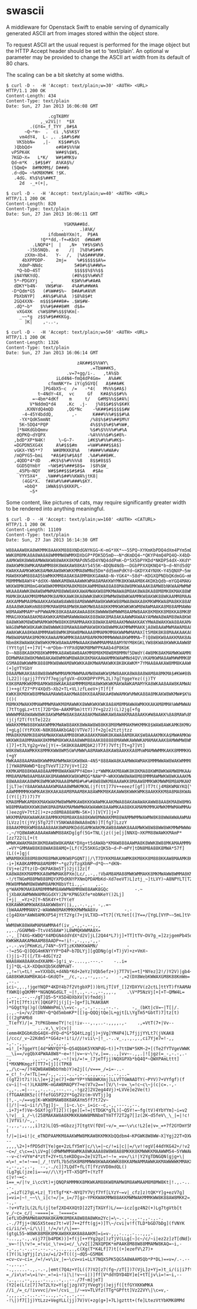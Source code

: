swascii
=======

A middleware for Openstack Swift to enable serving of dynamically generated
ASCII art from images stored within the object store.

To request ASCII art the usual request is performed for the image object but the
HTTP Accept header should be set to 'text/plain'. An optional w parameter may
be provided to change the ASCII art width from its default of 80 chars.

The scaling can be a bit sketchy at some widths.

	$ curl -D -  -H 'Accept: text/plain;w=30' <AUTH> <URL>
	HTTP/1.1 200 OK
	Content-Length: 434
	Content-Type: text/plain
	Date: Sun, 27 Jan 2013 16:06:08 GMT

	                .cgTK8MY      
	             ,_v2Vi|!  *$X    
	         .(GY4=_f_TYY ,8#$A   
	       ~Q~*m~  .  ci ,%$%K$Y  
	     vm4dY4,  L- ,. .$A#%$#W  
	    VK5bbN=   ,|-   K$$##%$%  
	   )QbbQd+         e#8#$%%%W  
	  vP5PK4K          W##$%$W$,  
	  7KGD~X=   L*K/   W#$#MK$v   
	  Qd~m*K  .$#$$#Y  A%KA$%/    
	  (5QmQ+  8#MKMM$/ D###b      
	  .d~dQ= ~%KM8KM#K !$K.       
	   .4dG. K%$%$%##KT_          
	     2d  -_+(+|,              

	$ curl -D -  -H 'Accept: text/plain;w=40' <AUTH> <URL>
	HTTP/1.1 200 OK
	Content-Length: 820
	Content-Type: text/plain
	Date: Sun, 27 Jan 2013 16:06:11 GMT

	                      YGKMA##8d.        
	                     .      .)A%K/      
	                ifdbmmbYXm)t,  P$#A     
	             !Q**dd,-f+=KbGt  d#WA#M    
	          .LNQP4*|  |   ,N+  Y#$%$W%5   
	        -)5b5NQb.  e    /|  ]%8%#$##%   
	       zXXm~Xb4.   Y-  /,  |%A$###%M#.  
	      4bXPPDDP-    2mj=    %#$$$$$$A%=  
	     XdmP~NNdc            5#8#%$%##W%=  
	    *Q~bD~45T             $$$$$%$%%$$   
	   iN4YNKYdQ.            (#8%$$%%#W%T   
	   5*~PDGXYj     ,       K$W%%#%#A#A    
	   dDKY*b4N-   VW$#%W-   4%A#%##W#A     
	  -D*Qdm*G5   (#%W##$%~  D#A#%#A%M      
	   PbXbNYP]  .#A%$#%A%A  )$8%8$#t       
	   2GQ4XXN-  m$$$$###8#= .$W$#W-        
	   .dQ*~b*   $%%#$###8#M  d$A=          
	    vXG4XK  c%W$8M#%$$$%Km[-            
	     _~~*g  z$$%#$##KKGg.               
	       ]K|    ,-..-,                    

	$ curl -D -  -H 'Accept: text/plain;w=50' <AUTH> <URL>
	HTTP/1.1 200 OK
	Content-Length: 1326
	Content-Type: text/plain
	Date: Sun, 27 Jan 2013 16:06:14 GMT

	                           zAK##$$%%WY\           
	                                .=TbW##K5,        
	                       .v=7+gg/i-.   ,tA%$b       
	                   iLd4N4~fmQ4dP4Gm=   A%A#K      
	                cfmmNK*Y= iY(g5GYQ[   A$##A#K     
	              ]PG4bX5~c  /=   -*4(   M%%%$#A$)    
	            t~4NdY~4X,  vc     Gf   K#A$%$$#%%    
	          =~4bm*4dKf    m     t/   G#M$%%$$#A%|   
	         V*NddmQ*d4    .Kc  .j-   j%8$$#$$%$K#X   
	       .KXNYdQ4mQD     ,QG*Nc    -%K##$#$$$$$#W   
	      -4~45Y4bddQ,       ,-      K###%%%#$$$#%A   
	     -YX*QdK5mmNt               /%8$%$#$%##$M%Y   
	     5K~5DQ4*PQP                4%$$%$%#$%#%W#,   
	    ]*N4KdGbQmmv                %$#%$%%%%#%#%A    
	    dQPKQ~dYQPX                -%A%%%%$#%$#8%-    
	   ,bdD*XP*N4K!     \~G~7-     i#K$%#%%#%#K$~     
	   =DGPDN5XG4X     A%#$$$#m    =%W#%###$$A$)      
	   vGKX~YN5**7    W#8MKKK8%A   !#W##%%#WA#v       
	   /mQPYG5~bmi   *#A$#$%#$A$f  .%A#%##8#K.        
	   ,4QDD*4*dD   .#K$%$%#%%%%8   8$$#8$$5          
	    GGD5QYmbY   ~%W$#$%###$8$=  )$8%$W_           
	    _45Pb~NQY   W#$$##$$$#$#$A   #$Ae             
	     YYY5X4*_  .%W##%$##%%KWA%jtK8|               
	      (4GG*X.  f#A%#%%##%###%$KY.                 
	       =bbQ*   iWWA$$%$KKKPL-                     
	         ~5*                                      

Some content, like pictures of cats, may require significantly greater width to
be rendered into anything meaningful.

	$ curl -D - -H 'Accept: text/plain;w=160' <AUTH> <CATURL>
	HTTP/1.1 200 OK
	Content-Length: 11109
	Content-Type: text/plain
	Date: Sun, 27 Jan 2013 16:14:30 GMT

	W88AAAW8KA8WKMMK8AAKKM888XNDdGNYKGG~K~mG*XK*~~55PQ~XYKmKbPDQ4dXm4PYm5mDQYNbbdb4DQ4PPN~ddMKKMWMAAM8M8KA8AA8WANPNDQQ5PbD4Xdm~bD~~d4*PQY4444b54G*PYmGYPKDPYmQdbPNdd
	WWK8M8MKA8A8WA8A8WMMMW8WMMXDXbGP*PDK5D5mD~~N*dKmDQ4~*QKYP4mQ4PQ4Q~X4bD~5bDYY5Q5Q5mNDPYKK8MWMW8AWAK8AKWWMMAM8*m~XmP*DYGKDYQXd5dY~KPXNd4d4dDKPKG~4*GP*m*Y4Kd*5K5*G
	AAMKW8K8WW8AMWWAKW88WAKK8KMAPdN5dD4YNQ4ddPmK~D*5X5bPYKDd*NKDP54dX~XKdYYbP5d~4GN~QP*Q88$8MAWKAMM8KM8WWM88AK8ADKDbXDNY5PDKXKGXPmY~*Dm*K4dDDb*P*KmGD5dm~5mK*4PGmdNb
	8WAKWMK8WMKAMAWMM88K8WAKAW88KAY5455K~4DQN4Ndb~~DGbPPXXQKNQ4*b~d~NYd5dQYG4b5XdddDbQK8AWAKK8WWAWWWMAWKWA88KAW4Nb4GmYKmY4G5mGXKbGN4PXKGND5*X5GKGXNG5YPYdbbN4Y5K*dD4
	KWAKKAAMKWKWK8AMWKAW8WKWKKMMA8WMNd5Dm*dd5mmPdKYd~GKDYX4YNXK~Y45QNXP~5mmD44X4PGXm8KAKMW8AWAKAAAM8WAM8KMMMKM8GXY5PNPd~b*YKQ*5D4NN*bD~4*XXNK*mXXQ4bmNQ*XYXD~4Q*GQQD
	MAW8KKWM888AD5bWMKKMM8A8AK8A8MM8KKGAWA8~N~YGK4*~58d*~KDGXQPNDbQKdmGG~mK~MWKWm4AA8#KM8KWKW8MAKA8WMWKA8WM8AKWmDmYPbd44bKKPYG4KPYKm55~4mNY*KD*DdG~5K*dNb~QGPY*XmGP4
	M8MMMW8AWY4*ddXK~NWWKAM8WAAAWWKWMA8AMAKKWYMK8KKWAAM8K4KDKbQdb~mYGQ4MAKAKAMKWKWWAAKM88KA8KAMAAKKKAW8W8WWKMKX*Xb5Q*G*PmKK5QXXmD*KXPdDKDK~NN~~b5K*5QNG54KPm~XNQGYKb
	WKKW8MK8M8mG4KW8WKMMM8KMA8KM88KAWMM8WA88A88MA8W8MKWAAAK8AMW8bNKWAAMWMWM8AYAKKAMKKK8WWMAKK8KMKAAKKMKWMMWAMMKD*N45QDmX4bXb*Nb*YDDDYmGD*YK~YK5~bKbYm~QXQK~NP5PdYKY*
	WKAA8AWWK8WAW8WMWMAM88WW8AKKAWAMWAKW88MKMWAWA8M8AK8WA8KA88M8MK8KMAK88WMAKK88MKW8A8KM8MK8MKMMMM8AAAMKAWA8MKQYmD*~*4NP~5QbX4DNGd4mNXdDmPd~NYPKQN5b*QdP~5*GYKXQYG~K
	MAMK8KAAKMM8MMWKMK8AMKKAWK8KA8WWK8WKK8MWMW8W8WKWAMMKW8AKWK88WKAAMM8MAAWKAKK8WMA888KAAAKMKDD4NKM8M88WAWAAMdXDddmdm~bXW88db~KK**5GY4QdGQ*NdP*PXYdQ54XKNDdYQ*PN5Qd*
	AKKAMMWMA8MWAAKKAKWAW8AWW88AM8WWWMAW8KWWKW88MWA8WAKA8KMKWMKWA8MA8KK88AMA8K888WKMM88MMK8*GGKND8AWWK8MKA8K~DmNNKP4GdKMA8KKWbKKKMbmPNP~*5QGPYmbDbmPbKdNPNGQbQbdd*D*
	A8AA8WKAWKmN888MKMAW8MA8MW8KAWKMW8A8A8KKMMKWKWKWKWM8WAWMAAKA8M88AMMAWWAAKKAW8AWMKKMAWA*dQ~+bdQKAWA8W88M5GX4Kb44~N~K*4NXPMGDdXKWKKb~dYm4QP*Kb4mNGdG5KNmDDPdKXYNYm
	W8MAAWMMAM*mPPWWAMK88KA8AAKAWAA88K8WWWW8WMWWM8AAMW8AAK8KM8KK8M8KKA8MK8MAMMW8AAM8KMAAKKKDY4GV)tdW88KAAKKbYP*Y+2m5~K~XYXmXMKNdWK8d~N~*N5*mQQd*P4mmX~b5NG~PPX5PPPNK
	MMAGXKKWA8AKM8AKWKKAM8WMAWWWAWAK888WAK8MA8AKAAWWMAWAAYAMWWA8WAM88WA8KW88KW8W8MKM8KKMAMAK5m*mYDAMMMAAA8bbXQbXeejf]zmm~GYmMMMW8MM45NG4dP~5dKDK~YQ4b44XDKdbmGDXKbNd
	8A8WKWKM8WDWMAMKWKMW88KK8MAMMAAKK88WAK8AM8AAKMWWAKKAKYMWA8WAKKWA88AKAMAAKMAMWMM8KWKWKKK8QNXK8AKA8WWMMQdXX*QD[ej2L++z7ggKNWKMMMPbNmYd4NAD5Y~4DQYKY4~m5Y~PK*DDG~D~
	WAG8WMWKW8KAWK8W8WWWK88MAWA8AWMAKW8KKW8WWMKAKMMWMMAKKjA8W8AAWMWMAWAM8A8KWWK8WAAWA8WMKWWAXPK*8WKM8AW8M~N[[2K2fY[YjVg2e7YfzYGWKDbbDP5PGQNQmNAWKmXPGdKY5YbG*Y~~Y4Qb
	AWAKWKAA8KWA8MMMAW88WMK8MAW8MWAAA8MMAMKMMAKWWMWMAMAX[t5M8K8K88MAAKAAKA8AAAWAWKMAKAWA8AWWKA8AKWK8K8MKQt5Dj+gL)Lz]VzY(L)YLT]DXmXD4mKPYPQKdmYGNKMb5Y~MGYDNX4~~*bXdY
	MW8WAMAMAK8MKMKKAWAAMKWMMK8A8AM8AMKMKMMMWWWA8KWMMMA~T(Q8W8KW8AAKKMAK8AWMWWKWAK8MWWMMWW88MKW8888W88K8Q[]V2[LL7]Y+jft7)Lej]e[V)PPQGmmG4XQNDX4mGb85KANNKMQPYXdYbQ5G
	Nbm8K8WAWAK8W8WKKMKW8AWAAMMWAAAK8WWMMAMMA8AMYNYM8KGKLYW88KWA8KWWKAAWW8MK88MW$MKW8KAK8W88KAM8KWA8WAKWPzzTLfet(Tf]](YYttgt[++]7V[*~m*Dbm~YYPXdQNKM8MWPPKAAb4dP8KbK
	D~~N888KA8KM88KWMMMKA8AW8AW8AAKMM8M8KM8W8M8MMNf5DWdY(4W8MK8AKMAMWKWAMM88K8MMMW8AAA8AMWMMM8WAA8AKM88W7(g)jVfVYjV2ze]f+Ye[]Y2jjLgNYbK*G*GbDPYNY*DN*dWAK8M8WWK855KK
	DDMWMAK8W8KMWW8AKAW8WMKWM8WA8K8KMAKAAWAMMKWAWMNd4QV\VKAMKWMA8AWM#WMMK8MMW888MW$A8W8MWK88KAWMKMMKAKMbfY7Ye]eVgjgetf]T+j]f7V)jLz)LbNYbNYPGNKN5G55)5YQdQmbK~*PdPm4G
	G5MA88WKWWMK8888MKW8WWAM8WKWKKA8KMWAMAKWKK8K8KAWKM*7YMAA8AAKAW8MM8KAAWK8WWMWK#MMMK8AKKWKMWA8M8K8M88XD4LT)]TTff(L)gVTfTz7++L)LT]TKG*bmmGPPXDKXLg+T7V2T+(+]gYTYGbY
	D8AAMWKAK8A88W88WWMWMMAMKMWWMAAMW8WAWKW$MW8AAKA8WA8A8WAM8A8MKMA$#KW#88WK88AAMM8MM8KKAAMMWAAKKM8KMAWY4N~[L22])(gzjj7fYV7f7egjgfgVX~dXXKDPPYPPL2L)7g[YggeYez((j)TY
	K8K8MAMKWKMM8AMKW88WKAKA8AMMMM8M8A8WKWKWKMAKWAWKAMAMYKA8WKAA8AAW8KAMWA8AAAWKAAMK8MWA88KAAWMAKWAMW8MDQbYK4Q]2]V)+)Tj[T(][)++g(f27*PY4XQd5~Xb2+TL+VL)zfLeeV+jT]f[f
	KWKK8KM8KW88MMWAAMAWW8AAKMWA88KK8AAMAKA#8WWAMKW%MWKA88A8MKAKW8WKMW#$K%WAWKAK8KWM8MMKAKKKKAW8AWM88A8mdb74XK~X7ztfV7tfT(7g(egeYLYLDK5GPD**XTgV+fetTjjLe]Y7TTT+[()(
	M8MKKMWAKKMMAWMMWMAWKM8MAWWKK8WWKWKKWK8A8AM8MMAWWAWMKKKAKAM8MMA%WWMWWAKAAM8WAMAAKKWAAM8AA8KW8WMA8A8A8K4f[2()+[7tTtggLz+ttt[72D*Dm~AAKMPbm)ttY)7Y+g2z2)(L)2jg[+fg
	WWWWMMA8WAWW8WK8AKWMWMW8AK8AKA8AKMWAWWKAW8AWAKMAA8AAKK#W8AAKK%8A8MAW%8MAWWW$88MWM88KWKM8MAKAAKWM8AMKWM8P+7[zeLtg)2)7tVYfLfjzf5KGK8AMMKG5GdeTLe](j(jf2T(fttTe]22z
	WWAKKMMW888KWAKWMMKMWAW88AKK8WWAW8W88KK8M8MWMMAKM#KMMK8$WAW8AWKAMK8KMKA8M$%%MKAMMMMA8AKAWMAWKAWMMKWKWKA54ftYLV()[+gLg](YtPXXK~N8K88AAKbGAQ)VTVe7])f+2g[e2tztjtzz
	MMA8KKMAMK88AMAMWAKKWAAMM88KWKA8AKKMAWK8KAWA8AM8KAK$W8AAAKMKKA$MW#AMKWAAMAAA8MMMAM8K8AKWMW8AW8MAK8KAWKWMm*f(jzeVfLzT+Y[ttge~PDMA8A8AKWK8W4KzT[2Y2z[7j[g)YfV)z)f7
	WKKWK8A8MMAWAK8KMMWM8KWKA8A8WWM88AAK888888MAWWKAWWWKAMAMAKAAK8AMWWMW8WMAMWAWMAWAAAM8WW8MA8WKWW8MA8W88K8K8K+(]7]+t7LYg2g+Ve[jY(+~5K8KK8AAMQbK2)T7f)7VftjTt+g7]Vt]
	W8K8W8AAWMKKK8MMKKWW8WM5GW%MWW%A8MAWKA8KAW8AAKKKA8M%WMAMWWMMKAKK8MMMKKWWAAKMWMWK8KWWKA8MWA8A8AMMKW8MW8WWKKK2LV]7(zj2jz+fjfeT[fY[Y)P8W8AWWK55d+TTV[[+2+Y+)g[](+gY
	MWKAA88AAMAW8KWWMMAMWMWAKGKW8WA~4N5*888AWA8KAAMWWAWMAK8MMMWWAW8WAKWMMM88KMAW%AKKKAM5Q5NK8AA8MWAMAAAMW88KAWd(Y(7([V)z(z]ej2f[ef2z][]YWA8MAWWD*QzgTVeVT]27VjV+t[22
	KKMKAM888KWAA88AAMMM8WAKWAPPY4Dm+)z*WWMKAKM8AWK8K8KMA88KWM8WKWAMW8MKAAAKWWK88A8AKAbV7g~AWWAKKKKWWAW8WWMW88*b]Tzzf[j2gL2tTg(]VYtfj7TY~W8AM88KYd4tg()VL7]Y)]7(2Y(V
	MM8AMAMW8AAM8AKAK8MAWWWKKW8KWMQG*NAW*P~WKKKWW8WAW8M88MMMAWMWKW8WKAAAKMW%8PGYKMAWWG)jgXW8WKMMWW8MAK8WKKWAW8NjL2zetL+YegVL((Ye[+f7Tf7geK5KKW8AKDPYj]Tzj7gVj2jg2[z(
	88WAA8AKA8WMK8WMKWKMAAA8MWM8#%#%#8W88WKM8AAAWKK8MAAW8MMKWKMWWM8M8AMKAKMKAb2\[jLT)e(Y8AAKWAAAAKWMAAA8WMWKMKNL(jf(tt]77V++eeezf[gf])T7t(j4M8KWMAYKQ[Y(j))TjYV[fLjY
	AAWMMMMMKKWMKAK8KKAKA8AM8MAAM8KA8AWMKM8KAKAWW8KWWKWMK8AAKKKKM8A8MA8KWAWMKMM8XX4AM8M%$MKWW8A8KK88K88KKW8KMA5]tjtT]j7TjY2gzetL((z[((()+Vg~A8KWAW8D5b][(Y([j7))7)7Y
	KMA8MMWKAM8KKMAKWAKMW8WMWMKAW8KKKWAWMKAAKMWA88AKAWAWAKAWW88AA8KMA8W8MKW88MWAAAM8A8MMAKWKAWK8MM8K8M8KAMKW8A42Lj2([2((Lz)tztz(7+zgzL7jeg(bAAKWM8MMbmGeTLj)+)]2L(ft
	W88MMAW8KKKWK8WK8MA8MAKMAMWWMWAKWAWWK8AAWMKAA88KKAMAMKMMKAMWKMMWMAWMMAAM8MMAW8W~PYP5PMKAAMMWKMK88WM8KM8KA8mmTzLb+Ytj+()eezgV+7tt2[)+z+zd8M8A88AMN~5K+[)[V[Y]]j+7
	WKKMMAMAKWAWKAK8AMMKKM8M8AK8A88KWW8MWWAKMM88WAMMWMMWAWMW8K88WWAWWAAWMAKM8888MWXm\2z]DbYAKKK8AW8WM8WWMMW8WP4zj7bdG][LVzz]t(jYVj5Tg72T(Y5NKWA88WAA8mDN)]T[fg7]LzzY
	88AAKMM8KWM88AAA8AAK8WMAMKDddGAMKWAKMKAW88AWWK8AAAMWKW8W88WW8WKMMWMWWWAWKA5Qe~.. -,~/YQ8WAWKA8AAWAWWM88AKDg[gf(5G+TNL(jz((je[j[NNXQ~XKPM88WAWKKMAmP*[zz722(L[+(t
	WMWKAWAKMA8K8KM8AW8W8KAMAK*DXg+t5dAWAb*KMAW888AAWMA8K8WWK8W88MKAMAAMMMAMWWA2.      .=VY*GMMAW88K88WAK88AMQ+[Lf(Y255KKGzQK5b~d~P~mPY]tDN8M8A88K8MWA*57f](L((+]gj(
	WMAM8KK888M88KM88MWKAMKW8PGQNT||/\T7DYKKM8AKAWMK8KM8KK8M888KKAW8MAAMK8K8AKMX-       -i+]KA8KAMMMA8AM8MM*~*gz7zTzgXbNP~d*Q~~*dKN~(Vj+e(2Ttz(D~QKPAK8m5Tj)2j(]2z[f
	KA8WA8KKMAMMKKA8WMWMAK8PXm]Lc/,.-,.!VbAM8AMA88MWKWMMAKK8MKMWAWW8WMMA8KMWWNbt.        -!/tTNGmM88MW888MQYXPDdKNYPXNmQPDAMbKd~Xd7eeVT)L]ztj_~]tLVY)~A8NPYLT[T2TfT]
	MKW8MMWWM8W8WWM8AMKM8bVfti.,,-    ,.-g*WAKMKMAK8AM8MMMWM8AWWMW8MM8W88AWK8GQc          -.~(jXbAKAWMWWWAMNGGdXY)2N*KPNG5Xfe*mbNKeY()2Lj][+j|__=Yz+2[Y~N5K4Y+t7Y(eY
	K8KAWWKWMKWAK8AAKWW8mY(|i,,.-.-,,- -,.=~(bWAAAMMMANY2~WAWWW8MAKMMKKMWMWA8Xv          -.-c[g4DXm*AWW8AMKXP54jYtT2Yg(7+jVLTXD~+Tt7[(YLYet[(]Y==/[YgL[VYP~~5mL]tV+(
	WWM8WK88WAWMAMAWMMA4f(iv_,-,,-.--,.,  ,,../GGNMW8~TtvV458AW*)L8WMQKWWMA8X=          .-,_[74XG~KWDQ*X4MDGN4ddYdX*d2V]jL[2Q44*L7)j]+TT]tTV~DV7g_=]2zjgemPb45dL2LV(
	KWKWKAAKAMWAAM88AADP+=!i!-,-.,.,-,,-  ,-.-.vv]PKmKzL/74N*~5YTjzKXNKKWAMN/           --!=z5G~Q)DQG4mKNYYYP*D4P~b7DLYj][gQDNg(g(+T)jV)+z+VmX~()j|i~7[([/TX~4dG[Yz2
	WAA8AWA8AAKmdXKAMK~]g!i_v-....,.---.-    -..i=[j]*QL~LX~XDQmXQb5KdNM%WT-            ,,!=!\=tL!_==YXXbDL+d4Nb*Kd+2eYz]VQb5efz+)j7T7V|=+t]*NYez]2!/)Y2V)|gb4~4bQ5[
	GA88KWKAWM8KAG4~GKdQT+__/c,-,.,--,,..-,    -,=2(DX8WebKWWAXGM8K88KmWm=             ,--.-ici~,,.,!jgeYNQP*4KDY4b7f2VtgbXP]))bYLjT[Vf_[]2YDXYV(z2ctL]ttYT)fYAAMAK5
	fXWKQ)gQKMM**NGNQNGdGLT_~|!,.,-.-.,--,,,.,    .\V*P5NzVj[+[+T~QMW4L=               ,.--,.--.--/gT]Q5~5*X5D4DXbXV[V)fmddj)[+T]t[7ft)iY(]QKGP7[j(j[j~]g+f]L7KAK8AM
	)*GQgtYg()g((bNWWmPmL\\=vc-,,-,-,-...,--.-.     -,_(bKt|cV=~|T[|/.                  ,.,.~i=/v/2tDNY~Q*Qd5mbmKP*[[)g~QQQjtQe]L+gjt[L\YgTm5*GbtT)7]tz[t)[((2gPAMb8
	_T(efY)/|=_7tPKGbmmeTY|!c|!iv---,.,..-.,,,,.,-    .,=VtT(7+|Vv--       .           ...v,\_v|cv||(emm4KDGbKdbG4QX~dYQ~d*G*5Q4tLzg[j)+jVg]YM4P4]L7fjjjYYLt7(jVKAK8
	|/ccc/_v~22Kdm5**GG4z+!i!i///!vii\~|!_.-..v_.,.,.,.,ci7Yje7=!-,,  -,-.-,,.        ,,-,,.,-=i!_[+7ggeYt[4d*WNYQY*b~Q54QbbK5YKNPdG~t)]+7ttDW*5KM~2+[(Te2fYTVgeVWWK
	__\i==/vgQbX4PWAA8W8*~e=!!|v=~v~\!v,|==...,|vv~-.,,.|![jgz(=_-,-.-,.--,    -   .,.--,-,=v,-~!|vi/=!=_(7jeTfjj)NQXGPXb*bQ4Q*~QWXPAmLttt][*MXNMKmgzf[TT7+[j][(TPK8
	,,/\c~=/)Y4QW8AW8WbbYmb)Y)e2j[(/v===_/=i=-..-=_c!_!-/=!TL|==/-,,-...-..-,-.-,.,,..,-..--,..~((gT2)t7i!)L\]e+j2je(7]+dm*YP*YN88WKXmj]LLVTTGWAADTY(~PYV)7+VYfgf)(f
	cv~i|!~c!)LKA8MK~mGAW8MAQPY7+e(V7v2==![V/\!~v=_\=!c~c\~j(c|c=.-,--,,-..=|---,,-..-.,---.--,-!gz2]2V2eg44Vj)+LVVe]e2Ve(t)(fTGAAK8K5z((ffefGG5P22Y*Gg2Vz(m~VVTjj]g
	|!,-,~/==vg[K~WKW8MAW88K8AKAYm5ff7t72v~(|/!|~=i~ii!/\Tgj]j~__|i~c.\c~_i=ic--c,-,,----.,--. .i+7j+f)Ve~5GXf)g)T]2[)(]ge][=!=|tTDGK*g7L)[~Q5Y!=~fg(tV)4YbYYm]~i=v2
	\!v|__i_/~\(258MAKAW8A8KMKKKAWW8MNNbmTYmTf72T2g7[]z(2K~d5feV\_\_|=|!c!(]VfVi!/~,,--.,.,-,,.,,i]t2)L[Q5~mGbzzj7[tgtV(fQV[~v/=_==~\v\c!L2[e|v=_=+7f2GYDmY5MDL/=c~(
	!/|=|i=i!|c_eTNDPAAMKM8AAKWMW8MKAW8KKMKKbQQdbm4~KPGWK8W8WW~X]Ygj22T+DXWX4[(\==/,-,,.,---  ,,,,\2+]+fPD5dY[Ye)ge+2zLfY5mY|c/\\=|~c/!=i|c||=/\v!!egV[44dYKG42+/!v2
	~c=/_c\c==i\iV+g[(dMWMWMMAWMKA8WKAAA88W8W8A88MKKK8KMWWKKMAAWWM54~5YWWAWKXt|\/i,,.,-.,..     --v~c!+VYm*4*ztf+2Y+tLteKDDgv=2e]V2TL=!~!=_=v=/\i!|Y2YgTDNGQN(gjg+\|
	=\=!_=!=!~==|_/_!tVfL7b5d5K8M8MMWW8KWAAKWWK88KKAMWAMMAWWKAKMAWWWWKMMAKXf|\~,--,--,,-,.-,  --,-./c]]7LQdT+fL(T[fYzVVD8mdQL()(Lg7gL(jze]i=~=v//\\Yj+TT~X5QPT+(YzTf
	c|v!~=c-i==_=/|!v_i\ccVt)+jQNQPAMMMKK8MKWKAM88KW8MAMW8M8AWMAAM8M8MW8Kt|!.,.-....  .-.       ,,=izT(27gL+Lz|_T)tTgf*K*~NYQ7Y7Vjf7Yf[LYzY~=v|_cfz]z)tQK*Y]g+ezV7g]
	|=vi=|~!_~~\\_i|c!=/|=_i=/7[gz~YPKKWAKMMW88AKKMWMWAKMMMKWW8K88AW8MKK2=_,.,,,-,,-.--.,-       -!v+VTz]L(2LfL(j[tef2XD4XXQtD]22TjTXGYf)L/==~icz[gz4N2(+)Lg7tgVtb[t
	v_/~c=_c/|_~====|=__!====c=[efLVDdMAMW8AKMAK8KAMK8M8KA8W88A8WKm2Yc|=\~.-,-.,,--,,-.,.-.     .-./7fjj+(NG5X5teez7t!=V]7++2fft(gj+)]T\~/cvi|v!f(TLD*bGD7bDg](fVNYK
	ci/ii/=\~i/\\||_!/=/v!/\|==~(gtgL55~W8WK88M8K8MKAW8KKAK8A8AAKM]=i=v-,,,-..,.-...,,,--...,,-.,.vij77[b4PDK))]+f(j[++YYg2gz[)zTjV(LLg[~]c~/c/~i|ez2z]zT[dNd]d5*DAA
	_v=~!|\!v!=_=!vic_\!v=i=c/_\/v2[]2NXQPDK*mPAAK8M88W88MMAMW8KAQ=~i,--,-,,-.-..--.--.-.-,..,.,.,c(Xg(T*K4Lf]7)t[(+]ezefV\27)+(]Y()L)gYjj[z\iv/=i/2+T(((j~dQ5~G5M8K
	=cv~cv~ci=_/=!/=v\iv_|=~\cv=vi=LLY7NQX5PK5QG5A8WAAM5Qb*P*DL)==v=/.-.---.,..,.--.,.....-.,.-.-,|emt(7Q4z+Y[L((7)V2[z7(fg~/zT[])7(VjL]z+Yj=)t_i/(i|i7ftg*4PGQM88AW
	=_/iv\v!=\=i!v~_=!=i~!i|\|!v~~i|)]ff[V*ddYDYD4DY]e[+tT[jv\i=!=~i,---,.,..,--,,,,.-..,..-,..--./7f~m]jeT](Y2[e(L(z[7]7eT2LYz=Y(g[jzg)V7jYVegYj()ejjf([tfGYXKKWMKA
	//i_/=_c/!ivvvc|/v=!/cvi__|/~=v=TLVfz(TTg*GPftt]Vz22VY\|\c=v,--,,,..-.-..-.--...,.-.-,.-,----!\|)f7[]j)YtLzz+VegYLL(jj)7V)V(+zg(g+]+7L)gzttt+(fe]LtezVtYbKMK8MMd



